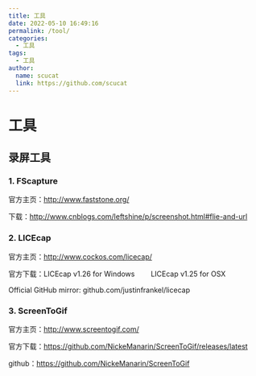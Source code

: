```yaml
---
title: 工具
date: 2022-05-10 16:49:16
permalink: /tool/
categories: 
  - 工具
tags: 
  - 工具
author: 
  name: scucat
  link: https://github.com/scucat
---
```


# 工具

## 录屏工具
### 1. FScapture

官方主页：http://www.faststone.org/

下载：http://www.cnblogs.com/leftshine/p/screenshot.html#flie-and-url

 

### 2. LICEcap

官方主页：http://www.cockos.com/licecap/

官方下载：LICEcap v1.26 for Windows 　　LICEcap v1.25 for OSX 　

Official GitHub mirror: github.com/justinfrankel/licecap

 

### 3. ScreenToGif

官方主页：http://www.screentogif.com/

官方下载：https://github.com/NickeManarin/ScreenToGif/releases/latest

github：https://github.com/NickeManarin/ScreenToGif